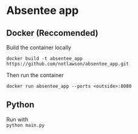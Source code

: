 # Absentee app

## Docker (Reccomended)
Build the container locally

```docker build -t absentee_app https://github.com/notlawson/absentee_app.git```

Then run the container

```docker run absentee_app --ports <outside>:8080```

## Python
Run with <br> `python main.py`
